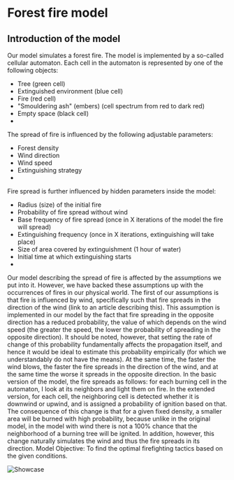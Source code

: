 
# Forest fire model

## Introduction of the model
Our model simulates a forest fire. The model is implemented by a so-called cellular automaton. Each cell in the automaton is represented by one of the following objects:
- Tree (green cell)
- Extinguished environment (blue cell)
- Fire (red cell)
- "Smouldering ash" (embers) (cell spectrum from red to dark red)
- Empty space (black cell)
- 
The spread of fire is influenced by the following adjustable parameters:
- Forest density
- Wind direction
- Wind speed
- Extinguishing strategy
- 
Fire spread is further influenced by hidden parameters inside the model:
- Radius (size) of the initial fire
- Probability of fire spread without wind
- Base frequency of fire spread (once in X iterations of the model the fire will spread)
- Extinguishing frequency (once in X iterations, extinguishing will take place)
- Size of area covered by extinguishment (1 hour of water)
- Initial time at which extinguishing starts
- 
Our model describing the spread of fire is affected by the assumptions we put into it. However, we have backed these assumptions up with the occurrences of fires in our physical world. The first of our assumptions is that fire is influenced by wind, specifically such that fire spreads in the direction of the wind (link to an article describing this). This assumption is implemented in our model by the fact that fire spreading in the opposite direction has a reduced probability, the value of which depends on the wind speed (the greater the speed, the lower the probability of spreading in the opposite direction). It should be noted, however, that setting the rate of change of this probability fundamentally affects the propagation itself, and hence it would be ideal to estimate this probability empirically (for which we understandably do not have the means). At the same time, the faster the wind blows, the faster the fire spreads in the direction of the wind, and at the same time the worse it spreads in the opposite direction.
In the basic version of the model, the fire spreads as follows: for each burning cell in the automaton, I look at its neighbors and light them on fire. In the extended version, for each cell, the neighboring cell is detected whether it is downwind or upwind, and is assigned a probability of ignition based on that. The consequence of this change is that for a given fixed density, a smaller area will be burned with high probability, because unlike in the original model, in the model with wind there is not a 100% chance that the neighborhood of a burning tree will be ignited. In addition, however, this change naturally simulates the wind and thus the fire spreads in its direction.
Model Objective: To find the optimal firefighting tactics based on the given conditions.

![Showcase](https://scontent-vie1-1.xx.fbcdn.net/v/t1.15752-9/354741500_1300627390661432_2977514419764921248_n.png?_nc_cat=109&cb=99be929b-3346023f&ccb=1-7&_nc_sid=ae9488&_nc_ohc=afQbp5LZwSQAX8Nw9m8&_nc_ht=scontent-vie1-1.xx&oh=03_AdSn8lK8kz_zAtlY7hgJUENckg4SNIc1rlHsrU6LVhXb5w&oe=64B52888)